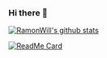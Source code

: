 ### Hi there 👋

<!--
**RamonWill/RamonWill** is a ✨ _special_ ✨ repository because its `README.md` (this file) appears on your GitHub profile.

Here are some ideas to get you started:

- 🔭 I’m currently working on ...
- 🌱 I’m currently learning ...
- 👯 I’m looking to collaborate on ...
- 🤔 I’m looking for help with ...
- 💬 Ask me about ...
- 📫 How to reach me: ...
- 😄 Pronouns: ...
- ⚡ Fun fact: ...
-->
[![RamonWill's github stats](https://github-readme-stats.vercel.app/api?username=RamonWill&theme=chartreuse-dark)](https://github.com/RamonWill)


[![ReadMe Card](https://github-readme-stats.vercel.app/api/pin/?username=RamonWill&repo=PortfolioAce&theme=dark)](https://github.com/RamonWill/PortfolioAce)
